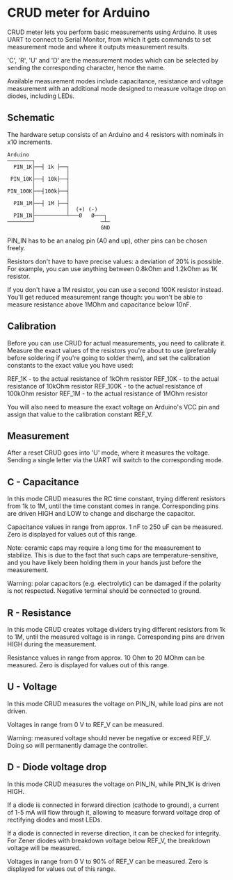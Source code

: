 
CRUD meter for Arduino
======================

CRUD meter lets you perform basic measurements using Arduino. It uses UART
to connect to Serial Monitor, from which it gets commands to set measurement
mode and where it outputs measurement results.

'C', 'R', 'U' and 'D' are the measurement modes which can be selected
by sending the corresponding character, hence the name.

Available measurement modes include capacitance, resistance and voltage measurement with an additional mode
designed to measure voltage drop on diodes, including LEDs.

Schematic
---------

The hardware setup consists of an Arduino and 4 resistors with nominals in x10 increments.

    Arduino
    ────────┐
      PIN_1K├──┤ 1k ├──┐
            │          │
     PIN_10K├──┤ 10k├──┤
            │          │
    PIN_100K├──┤100k├──┤
            │          │
      PIN_1M├──┤ 1M ├──┤
            │          │  (+) (-)
      PIN_IN├──────────┴───Ø   Ø───┐
    ────────┘                     ─┴─
                                  GND

PIN_IN has to be an analog pin (A0 and up), other pins can be chosen freely.

Resistors don't have to have precise values: a deviation of 20% is possible.
For example, you can use anything between 0.8kOhm and 1.2kOhm as 1K resistor.

If you don't have a 1M resistor, you can use a second 100K resistor instead.
You'll get reduced measurement range though: you won't be able to measure
resistance above 1MOhm and capacitance below 10nF.

Calibration
-----------

Before you can use CRUD for actual measurements, you need to calibrate it.
Measure the exact values of the resistors you're about to use (preferably
before soldering if you're going to solder them), and set the calibration
constants to the exact value you have used:

REF_1K   - to the actual resistance of 1kOhm resistor
REF_10K  - to the actual resistance of 10kOhm resistor
REF_100K - to the actual resistance of 100kOhm resistor
REF_1M   - to the actual resistance of 1MOhm resistor

You will also need to measure the exact voltage on Arduino's VCC pin
and assign that value to the calibration constant REF_V.

Measurement
-----------

After a reset CRUD goes into 'U' mode, where it measures the voltage.
Sending a single letter via the UART will switch to the corresponding mode.

C - Capacitance
---------------

In this mode CRUD measures the RC time constant, trying different resistors from
1k to 1M, until the time constant comes in range. Corresponding pins are driven
HIGH and LOW to change and discharge the capacitor.

Capacitance values in range from approx. 1 nF to 250 uF can be measured.
Zero is displayed for values out of this range.

Note: ceramic caps may require a long time for the measurement to stabilize.
This is due to the fact that such caps are temperature-sensitive, and you have
likely been holding them in your hands just before the measurement.

Warning: polar capacitors (e.g. electrolytic) can be damaged if the polarity
is not respected. Negative terminal should be connected to ground.

R - Resistance
--------------

In this mode CRUD creates voltage dividers trying different resistors from
1k to 1M, until the measured voltage is in range. Corresponding pins are driven
HIGH during the measurement.

Resistance values in range from approx. 10 Ohm to 20 MOhm can be measured.
Zero is displayed for values out of this range.

U - Voltage
-----------

In this mode CRUD measures the voltage on PIN_IN, while load pins are not driven.

Voltages in range from 0 V to REF_V can be measured.

Warning: measured voltage should never be negative or exceed REF_V.
Doing so will permanently damage the controller.

D - Diode voltage drop
----------------------

In this mode CRUD measures the voltage on PIN_IN, while PIN_1K is driven HIGH.

If a diode is connected in forward direction (cathode to ground), a current
of 1-5 mA will flow through it, allowing to measure forward voltage drop of
rectifying diodes and most LEDs.

If a diode is connected in reverse direction, it can be checked for integrity.
For Zener diodes with breakdown voltage below REF_V, the breakdown voltage will
be measured.

Voltages in range from 0 V to 90% of REF_V can be measured.
Zero is displayed for values out of this range.
